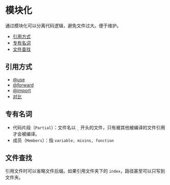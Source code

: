 # 模块化

通过模块化可以分离代码逻辑，避免文件过大。便于维护。

- [引用方式](#引用方式)
- [专有名词](#专有名词)
- [文件查找](#文件查找)

## 引用方式

- [@use](./@use.md)
- [@forward](./@forward.md)
- [@import](./@import.md)
- [对比](./comparison.md)

## 专有名词

- 代码片段（`Partial`）：文件名以 `_` 开头的文件，只有被其他被编译的文件引用才会被编译。
- 成员（`Members`）：指 `variable, mixins, function`

## 文件查找

引用文件时可以省略文件后缀。如果引用文件夹下的 `index`，路径甚至可以只写到文件夹。
